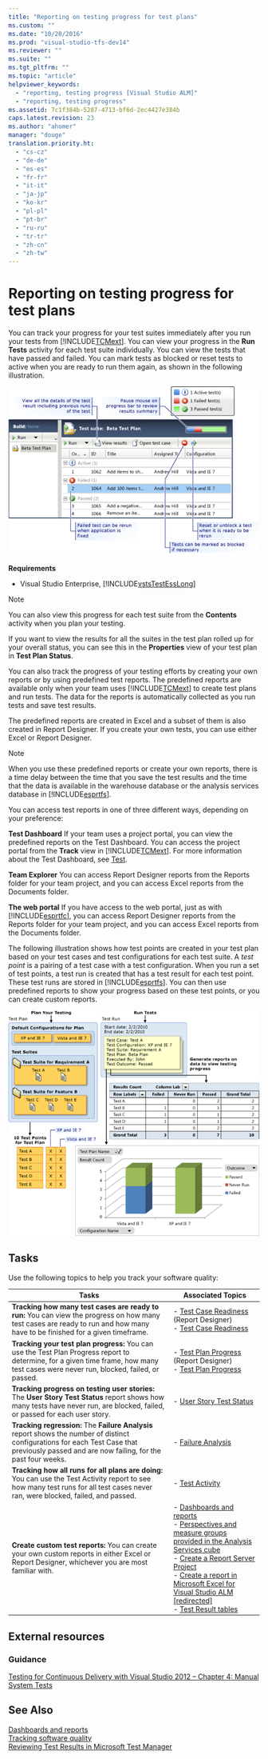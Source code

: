 ```yaml
---
title: "Reporting on testing progress for test plans"
ms.custom: ""
ms.date: "10/20/2016"
ms.prod: "visual-studio-tfs-dev14"
ms.reviewer: ""
ms.suite: ""
ms.tgt_pltfrm: ""
ms.topic: "article"
helpviewer_keywords: 
  - "reporting, testing progress [Visual Studio ALM]"
  - "reporting, testing progress"
ms.assetid: 7c1f384b-5287-4713-bf6d-2ec4427e384b
caps.latest.revision: 23
ms.author: "ahomer"
manager: "douge"
translation.priority.ht: 
  - "cs-cz"
  - "de-de"
  - "es-es"
  - "fr-fr"
  - "it-it"
  - "ja-jp"
  - "ko-kr"
  - "pl-pl"
  - "pt-br"
  - "ru-ru"
  - "tr-tr"
  - "zh-cn"
  - "zh-tw"
---
```

# Reporting on testing progress for test plans
You can track your progress for your test suites immediately after you run your tests from [!INCLUDE[TCMext](../code-quality/includes/tcmext_md.md)]. You can view your progress in the **Run Tests** activity for each test suite individually. You can view the tests that have passed and failed. You can mark tests as blocked or reset tests to active when you are ready to run them again, as shown in the following illustration.  
  
 ![View Test Results](../test/media/quickstart_testres.png "QuickStart_TestRes")  
  
 **Requirements**  
  
-   Visual Studio Enterprise, [!INCLUDE[vstsTestEssLong](../test/includes/vststestesslong_md.md)]  
  
> [!NOTE]
>  You can also view this progress for each test suite from the **Contents** activity when you plan your testing.  
  
 If you want to view the results for all the suites in the test plan rolled up for your overall status, you can see this in the **Properties** view of your test plan in **Test Plan Status**.  
  
 You can also track the progress of your testing efforts by creating your own reports or by using predefined test reports. The predefined reports are available only when your team uses [!INCLUDE[TCMext](../code-quality/includes/tcmext_md.md)] to create test plans and run tests. The data for the reports is automatically collected as you run tests and save test results.  
  
 The predefined reports are created in Excel and a subset of them is also created in Report Designer. If you create your own tests, you can use either Excel or Report Designer.  
  
> [!NOTE]
>  When you use these predefined reports or create your own reports, there is a time delay between the time that you save the test results and the time that the data is available in the warehouse database or the analysis services database in [!INCLUDE[esprtfs](../code-quality/includes/esprtfs_md.md)].  
  
 You can access test reports in one of three different ways, depending on your preference:  
  
 **Test Dashboard** If your team uses a project portal, you can view the predefined reports on the Test Dashboard. You can access the project portal from the **Track** view in [!INCLUDE[TCMext](../code-quality/includes/tcmext_md.md)]. For more information about the Test Dashboard, see [Test](../Topic/Test%20dashboard%20\(Agile%20and%20CMMI\).md).  
  
 **Team Explorer** You can access Report Designer reports from the Reports folder for your team project, and you can access Excel reports from the Documents folder.  
  
 **The web portal** If you have access to the web portal, just as with [!INCLUDE[esprtfc](../code-quality/includes/esprtfc_md.md)], you can access Report Designer reports from the Reports folder for your team project, and you can access Excel reports from the Documents folder.  
  
 The following illustration shows how test points are created in your test plan based on your test cases and test configurations for each test suite. A *test point* is a pairing of a test case with a test configuration. When you run a set of test points, a test run is created that has a test result for each test point. These test runs are stored in [!INCLUDE[esprtfs](../code-quality/includes/esprtfs_md.md)]. You can then use predefined reports to show your progress based on these test points, or you can create custom reports.  
  
 ![Report on Testing Progress](../test/media/report_testingprog.png "Report_TestingProg")  
  
## Tasks  
 Use the following topics to help you track your software quality:  
  
|Tasks|Associated Topics|  
|-----------|-----------------------|  
|**Tracking how many test cases are ready to run:** You can view the progress on how many test cases are ready to run and how many have to be finished for a given timeframe.|-   [Test Case Readiness](../Topic/Test%20Case%20Readiness%20Report.md) (Report Designer)<br />-   [Test Case Readiness](../Topic/Test%20Case%20Readiness%20Excel%20Report.md)|  
|**Tracking your test plan progress:** You can use the Test Plan Progress report to determine, for a given time frame, how many test cases were never run, blocked, failed, or passed.|-   [Test Plan Progress](../Topic/Test%20Plan%20Progress%20Report.md) (Report Designer)<br />-   [Test Plan Progress](../Topic/Test%20Plan%20Progress%20Excel%20Report.md)|  
|**Tracking progress on testing user stories:** The **User Story Test Status** report shows how many tests have never run, are blocked, failed, or passed for each user story.|-   [User Story Test Status](../Topic/User%20Story%20Test%20Status%20Excel%20Report%20\(Agile\).md)|  
|**Tracking regression:** The **Failure Analysis** report shows the number of distinct configurations for each Test Case that previously passed and are now failing, for the past four weeks.|-   [Failure Analysis](../Topic/Failure%20Analysis%20Excel%20Report.md)|  
|**Tracking how all runs for all plans are doing:** You can use the Test Activity report to see how many test runs for all test cases never ran, were blocked, failed, and passed.|-   [Test Activity](../Topic/Test%20Activity%20Excel%20Report.md)|  
|**Create custom test reports:** You can create your own custom reports in either Excel or Report Designer, whichever you are most familiar with.|-   [Dashboards and reports](../Topic/Charts,%20dashboards,%20and%20reports%20for%20Visual%20Studio%20ALM.md)<br />-   [Perspectives and measure groups provided in the Analysis Services cube](../Topic/Perspectives%20and%20measure%20groups%20provided%20in%20the%20Analysis%20Services%20cube%20for%20Visual%20Studio.md)<br />-   [Create a Report Server Project](../Topic/Create%20a%20Report%20Server%20Project%20for%20Visual%20Studio%20ALM.md)<br />-   [Create a report in Microsoft Excel for Visual Studio ALM &#91;redirected&#93;](http://msdn.microsoft.com/en-us/ae021d09-18d9-4fb0-bc06-fd6667a0b122)<br />-   [Test Result tables](../Topic/Test%20Result%20tables.md)|  
  
## External resources  
  
### Guidance  
 [Testing for Continuous Delivery with Visual Studio 2012 – Chapter 4: Manual System Tests](http://go.microsoft.com/fwlink/?LinkID=255195)  
  
## See Also  
 [Dashboards and reports](../Topic/Charts,%20dashboards,%20and%20reports%20for%20Visual%20Studio%20ALM.md)   
 [Tracking software quality](../test/tracking-software-quality.md)   
 [Reviewing Test Results in Microsoft Test Manager](http://msdn.microsoft.com/en-us/9fb3e429-78df-4fe2-89ed-0ad1db0738f4)